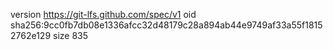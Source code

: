 version https://git-lfs.github.com/spec/v1
oid sha256:9cc0fb7db08e1336afcc32d48179c28a894ab44e9749af33a55f18152762e129
size 835

